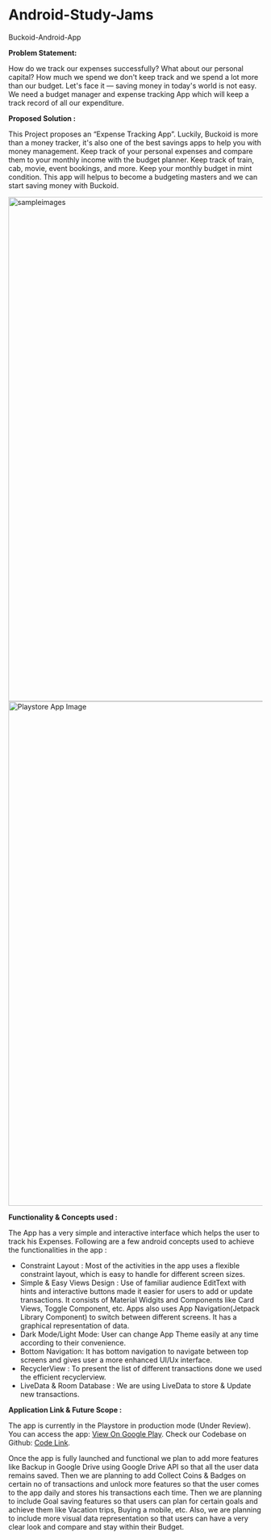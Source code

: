 # Android-Study-Jams
Buckoid-Android-App

<b> Problem Statement: </b>

How do we track our expenses successfully? What about our personal capital? How much we spend we don't keep track and we spend a lot more than our budget. Let's face it — saving money in today's world is not easy. We need a budget manager and expense tracking App which will keep a track record of all our expenditure.

<b> Proposed Solution : </b>

This Project proposes an “Expense Tracking App”. Luckily, Buckoid is more than a money tracker, it's also one of the best savings apps to help you with money management. Keep track of your personal expenses and compare them to your monthly income with the budget planner. Keep track of train, cab, movie, event bookings, and more. Keep your monthly budget in mint condition. This app will helpus to become a budgeting masters and we can start saving money with Buckoid.

<img width="1000" alt="sampleimages" src="https://firebasestorage.googleapis.com/v0/b/login-ea5e2.appspot.com/o/Buckoid%20App%20Screenshot.png?alt=media&token=ddeadcf3-af0b-4440-98a3-a54a742ca268">


<img width="1000" alt="Playstore App Image" src="https://firebasestorage.googleapis.com/v0/b/login-ea5e2.appspot.com/o/BUCKOID%20(1).png?alt=media&token=2e757b57-29d7-4bca-a5b2-e1d4e8142745">
 
<b> Functionality & Concepts used : </b>

The App has a very simple and interactive interface which helps the user to track his Expenses. Following are a few android concepts used to achieve the functionalities in the app :
- Constraint Layout : Most of the activities in the app uses a flexible constraint layout, which is easy to handle for different screen sizes.
- Simple & Easy Views Design : Use of familiar audience EditText with hints and interactive buttons made it easier for users to add or update transactions. It consists of Material Widgits and Components like Card Views, Toggle Component, etc. Apps also uses App Navigation(Jetpack Library Component) to switch between different screens. It has a graphical representation of data.
- Dark Mode/Light Mode: User can change App Theme easily at any time according to their convenience.
- Bottom Navigation: It has bottom navigation to navigate between top screens and gives user a more enhanced UI/Ux interface.
- RecyclerView : To present the list of different transactions done we used the efficient recyclerview.
- LiveData & Room Database : We are using LiveData to store & Update new transactions.

<b> Application Link & Future Scope : </b>

The app is currently in the Playstore in production mode (Under Review). 
You can access the app: <a href="https://play.google.com/store/apps/details?id=com.rishav.buckoid" target="blank">View On Google Play</a>.
Check our Codebase on Github: <a href="https://github.com/rishavchanda/Buckoid-Android-App" target="blank">Code Link</a>.

Once the app is fully launched and functional we plan to add more features like Backup in Google Drive using Google Drive API so that all the user data remains saved. Then we are planning to add Collect Coins & Badges on certain no of transactions and unlock more features so that the user comes to the app daily and stores his transactions each time. Then we are planning to include Goal saving features so that users can plan for certain goals and achieve them like Vacation trips, Buying a mobile, etc. Also, we are planning to include more visual data representation so that users can have a very clear look and compare and stay within their Budget.


